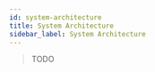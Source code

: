 ```yaml
---
id: system-architecture
title: System Architecture
sidebar_label: System Architecture
---
```


> TODO
